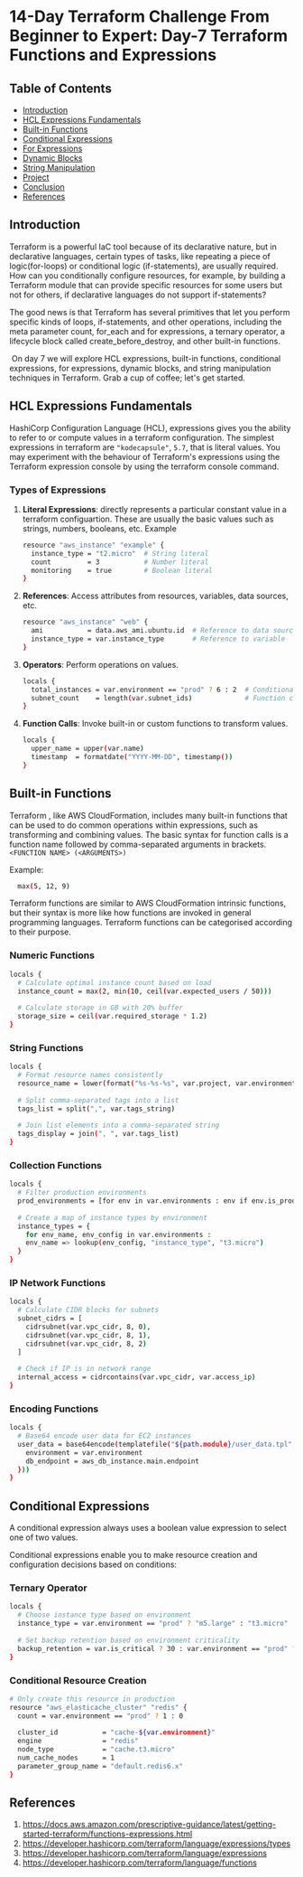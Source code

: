 # 14-Day Terraform Challenge From Beginner to Expert:  Day-7 Terraform Functions and Expressions

## Table of Contents
- [Introduction](#Introduction)
- [HCL Expressions Fundamentals](#HCL-Expressions-Fundamentals)
- [Built-in Functions](#Built-in-Functions)
- [Conditional Expressions](#Conditional-Expressions)
- [For Expressions](#For-Expressions)
- [Dynamic Blocks](#Dynamic-Blocks)
- [String Manipulation](#String-Manipulation)
- [Project](#Project)
- [Conclusion](#Conclusion)
- [References](#References)


## Introduction
Terraform is a powerful IaC tool because of its declarative nature, but in declarative languages, certain types of tasks, like repeating a piece of logic(for-loops) or conditional logic (if-statements), are usually required. How can you conditionally configure resources, for example, by building a Terraform module that can provide specific resources for some users but not for others, if declarative languages do not support if-statements?

The good news is that Terraform has several primitives that let you perform specific kinds of loops, if-statements, and other operations, including the meta parameter count, for_each and for expressions, a ternary operator, a lifecycle block called create_before_destroy, and other built-in functions.

 On day 7 we will explore HCL expressions, built-in functions, conditional expressions, for expressions, dynamic blocks, and string manipulation techniques in Terraform. Grab a cup of coffee; let's get started.


## HCL Expressions Fundamentals
HashiCorp Configuration Language (HCL), expressions gives you the ability to refer to or compute values in a terraform configuration. The simplest expressions in terraform are   `"kodecapsule"`, `5.7`, that is literal values. You may experiment with the behaviour of Terraform's expressions using the Terraform expression console by using the terraform console command.

### Types of Expressions

1. **Literal Expressions**: directly represents a particular constant value in a terraform configuartion. These are usually  the basic values such as  strings, numbers, booleans, etc.
 Example 
   ```bash
   resource "aws_instance" "example" {
     instance_type = "t2.micro"  # String literal
     count         = 3           # Number literal
     monitoring    = true        # Boolean literal
   }
   ```

2. **References**: Access attributes from resources, variables, data sources, etc.
   ```bash
   resource "aws_instance" "web" {
     ami           = data.aws_ami.ubuntu.id  # Reference to data source
     instance_type = var.instance_type       # Reference to variable
   }
   ```

3. **Operators**: Perform operations on values.
   ```bash
   locals {
     total_instances = var.environment == "prod" ? 6 : 2  # Conditional operator
     subnet_count    = length(var.subnet_ids)             # Function call
   }
   ```

4. **Function Calls**: Invoke built-in or custom functions to transform values.
   ```bash
   locals {
     upper_name = upper(var.name)
     timestamp  = formatdate("YYYY-MM-DD", timestamp())
   }
   ```

## Built-in Functions
Terraform , like AWS CloudFormation, includes many built-in functions that can be used to do common operations within expressions, such as transforming and combining values. The basic syntax for function calls is a function name followed by comma-separated arguments in brackets. 
 <SYNTAX>
 `<FUNCTION NAME> (<ARGUMENTS>)`

 Example:
 ```bash 
   max(5, 12, 9)
  ```
 Terraform functions are similar to AWS CloudFormation intrinsic functions, but their syntax is more like  how functions are invoked in general programming languages. 
 Terraform functions can be categorised according to their purpose.

### Numeric Functions

```bash
locals {
  # Calculate optimal instance count based on load
  instance_count = max(2, min(10, ceil(var.expected_users / 50)))
  
  # Calculate storage in GB with 20% buffer
  storage_size = ceil(var.required_storage * 1.2)
}
```

### String Functions

```bash
locals {
  # Format resource names consistently
  resource_name = lower(format("%s-%s-%s", var.project, var.environment, var.component))
  
  # Split comma-separated tags into a list
  tags_list = split(",", var.tags_string)
  
  # Join list elements into a comma-separated string
  tags_display = join(", ", var.tags_list)
}
```

### Collection Functions

```bash
locals {
  # Filter production environments
  prod_environments = [for env in var.environments : env if env.is_production]
  
  # Create a map of instance types by environment
  instance_types = {
    for env_name, env_config in var.environments : 
    env_name => lookup(env_config, "instance_type", "t3.micro")
  }
}
```

### IP Network Functions

```bash
locals {
  # Calculate CIDR blocks for subnets
  subnet_cidrs = [
    cidrsubnet(var.vpc_cidr, 8, 0),
    cidrsubnet(var.vpc_cidr, 8, 1),
    cidrsubnet(var.vpc_cidr, 8, 2)
  ]
  
  # Check if IP is in network range
  internal_access = cidrcontains(var.vpc_cidr, var.access_ip)
}
```

### Encoding Functions

```bash
locals {
  # Base64 encode user data for EC2 instances
  user_data = base64encode(templatefile("${path.module}/user_data.tpl", {
    environment = var.environment
    db_endpoint = aws_db_instance.main.endpoint
  }))
}
```

## Conditional Expressions

A conditional expression always uses a boolean value  expression to select one of two values.

Conditional expressions enable you to make resource creation and configuration decisions based on conditions:

### Ternary Operator

```bash
locals {
  # Choose instance type based on environment
  instance_type = var.environment == "prod" ? "m5.large" : "t3.micro"
  
  # Set backup retention based on environment criticality
  backup_retention = var.is_critical ? 30 : var.environment == "prod" ? 14 : 7
}
```

### Conditional Resource Creation

```bash
# Only create this resource in production
resource "aws_elasticache_cluster" "redis" {
  count = var.environment == "prod" ? 1 : 0
  
  cluster_id           = "cache-${var.environment}"
  engine               = "redis"
  node_type            = "cache.t3.micro"
  num_cache_nodes      = 1
  parameter_group_name = "default.redis6.x"
}
```


## References
1. https://docs.aws.amazon.com/prescriptive-guidance/latest/getting-started-terraform/functions-expressions.html
2. https://developer.hashicorp.com/terraform/language/expressions/types
3. https://developer.hashicorp.com/terraform/language/expressions
4. https://developer.hashicorp.com/terraform/language/functions
 